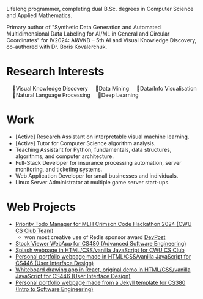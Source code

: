 Lifelong programmer, completing dual B.Sc. degrees in Computer Science and Applied Mathematics.

Primary author of "Synthetic Data Generation and Automated Multidimensional Data Labeling for AI/ML in General and Circular Coordinates" for IV2024: AI&VKD – 5th AI and Visual Knowledge Discovery, co-authored with Dr. Boris Kovalerchuk.

# Research Interests
&nbsp;&nbsp;&nbsp;&nbsp;🔹Visual Knowledge Discovery
&nbsp;&nbsp;&nbsp;&nbsp;🔹Data Mining
&nbsp;&nbsp;&nbsp;&nbsp;🔹Data/Info Visualisation
&nbsp;&nbsp;&nbsp;&nbsp;🔹Natural Language Processing
&nbsp;&nbsp;&nbsp;&nbsp;🔹Deep Learning

# Work
- [Active] Research Assistant on interpretable visual machine learning.
- [Active] Tutor for Computer Science algorithm analysis.
- Teaching Assistant for Python, fundamentals, data structures, algorithms, and computer architecture.
- Full-Stack Developer for insurance processing automation, server monitoring, and ticketing systems.
- Web Application Developer for small businesses and individuals.
- Linux Server Administrator at multiple game server start-ups. 

# Web Projects
- [Priority Todo Manager for MLH Crimson Code Hackathon 2024 (CWU CS Club Team)](https://github.com/CWUsers/Priority-Todo-Manager)    
  - won most creative use of Redis sponsor award [DevPost](https://devpost.com/software/priority-todo-manager)    
- [Stock Viewer WebApp for CS480 (Advanced Software Engineering)](https://github.com/CS480-Group-E/StockViewer-WebApp)    
- [Splash webpage in HTML/CSS/vanilla JavaScript for CWU CS Club](https://cwu-cs-club.github.io/club-webpage-splash/)    
- [Personal portfolio webpage made in HTML/CSS/vanilla JavaScript for CS446 (User Interface Design)](https://avaavarai.github.io/cs446-portfolio-webpage/)    
- [Whiteboard drawing app in React, original demo in HTML/CSS/vanilla JavaScript for CS446 (User Interface Design)](https://avaavarai.github.io/CS446_MapMaker/)  
- [Personal portfolio webpage made from a Jekyll template for CS380 (Intro to Software Engineering)](https://avaavarai.github.io/AvaAvarai.github.io.CS380/)    
